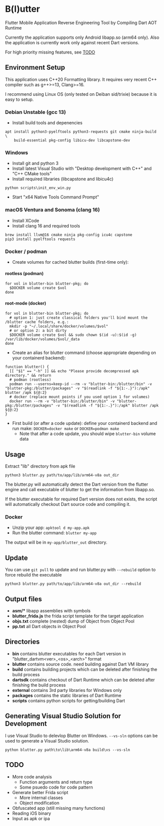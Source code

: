 # B(l)utter
Flutter Mobile Application Reverse Engineering Tool by Compiling Dart AOT Runtime

Currently the application supports only Android libapp.so (arm64 only).
Also the application is currently work only against recent Dart versions.

For high priority missing features, see [TODO](#todo)


## Environment Setup
This application uses C++20 Formatting library. It requires very recent C++ compiler such as g++>=13, Clang>=16.

I recommend using Linux OS (only tested on Deiban sid/trixie) because it is easy to setup.

### Debian Unstable (gcc 13)
- Install build tools and depenencies
```
apt install python3-pyelftools python3-requests git cmake ninja-build \
    build-essential pkg-config libicu-dev libcapstone-dev
```

### Windows
- Install git and python 3
- Install latest Visual Studio with "Desktop development with C++" and "C++ CMake tools"
- Install required libraries (libcapstone and libicu4c)
```
python scripts\init_env_win.py
```
- Start "x64 Native Tools Command Prompt"

### macOS Ventura and Sonoma (clang 16)
- Install XCode
- Install clang 16 and required tools
```
brew install llvm@16 cmake ninja pkg-config icu4c capstone
pip3 install pyelftools requests
```

### Docker / podman

- Create volumes for cached blutter builds (first-time only):

#### rootless (podman)

```shell
for vol in blutter-bin blutter-pkg; do
  $DOCKER volume create $vol
done
```

#### root-mode (docker)

```shell
for vol in blutter-bin blutter-pkg; do
  # option 1: just create classical folders you'll bind mount the /blutter cache folders, e.g.:
  mkdir -p "~/.local/share/docker/volumes/$vol"
  # or option 2: a bit dirty
  $DOCKER volume create $vol && sudo chown $(id -u):$(id -g) /var/lib/docker/volumes/$vol/_data
done
```

- Create an alias for blutter command (choose appropriate depending on your containerd backend):

```shell
function blutter() {
  [[ "$1" == "-h" ]] && echo "Please provide decompressed apk directory." && return
  # podman (rootless)
  podman run --userns=keep-id --rm -v "blutter-bin:/blutter/bin" -v "blutter-pkg:/blutter/packages" -v "$(readlink -f "${1:-.}"):/apk" blutter /apk ${@:2}
  # docker (replace mount points if you used option 1 for volumes)
  docker run --rm -v "blutter-bin:/blutter/bin" -v "blutter-pkg:/blutter/packages" -v "$(readlink -f "${1:-.}"):/apk" blutter /apk ${@:2}
}
```

- First build (or after a code update): define your containerd backend and run make: `DOCKER=docker make` or `DOCKER=podman make`
  - Note that after a code update, you should wipe `blutter-bin` volume data

## Usage
Extract "lib" directory from apk file
```
python3 blutter.py path/to/app/lib/arm64-v8a out_dir
```
The blutter.py will automatically detect the Dart version from the flutter engine and call executable of blutter to get the information from libapp.so.

If the blutter executable for required Dart version does not exists, the script will automatically checkout Dart source code and compiling it.

### Docker

- Unzip your app: `apktool d my-app.apk`
- Run the blutter command: `blutter my-app`

The output will be in `my-app/blutter_out` directory.

## Update
You can use ```git pull``` to update and run blutter.py with ```--rebuild``` option to force rebuild the executable
```
python3 blutter.py path/to/app/lib/arm64-v8a out_dir --rebuild
```

## Output files
- **asm/\*** libapp assemblies with symbols
- **blutter_frida.js** the frida script template for the target application
- **objs.txt** complete (nested) dump of Object from Object Pool
- **pp.txt** all Dart objects in Object Pool


## Directories
- **bin** contains blutter executables for each Dart version in "blutter_dartvm\<ver\>\_\<os\>\_\<arch\>" format
- **blutter** contains source code. need building against Dart VM library
- **build** contains building projects which can be deleted after finishing the build process
- **dartsdk** contains checkout of Dart Runtime which can be deleted after finishing the build process
- **external** contains 3rd party libraries for Windows only
- **packages** contains the static libraries of Dart Runtime
- **scripts** contains python scripts for getting/building Dart


## Generating Visual Studio Solution for Development
I use Visual Studio to delevlop Blutter on Windows. ```--vs-sln``` options can be used to generate a Visual Studio solution.
```
python blutter.py path\to\lib\arm64-v8a build\vs --vs-sln
```

## TODO
- More code analysis
  - Function arguments and return type
  - Some psuedo code for code pattern
- Generate better Frida script
  - More internal classes
  - Object modification
- Obfuscated app (still missing many functions)
- Reading iOS binary
- Input as apk or ipa
